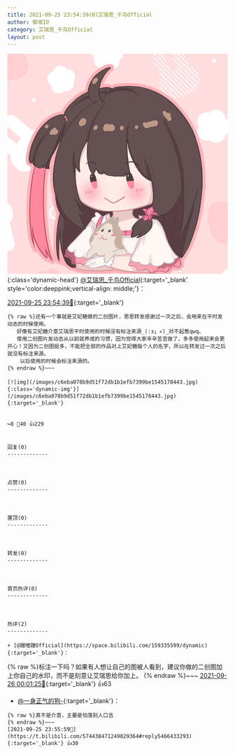 ```yaml
---
title: 2021-09-25 23:54:39(0)艾瑞思_千鸟Official
author: 御坂IO
category: 艾瑞思_千鸟Official
layout: post
---
```


![img](/images/7e08840c56f251de28bdf766b647bd5fe9a5d50a.jpg){:class='dynamic-head'}
[@艾瑞思_千鸟Official](https://space.bilibili.com/1090010845/dynamic){:target='_blank' style='color:deeppink;vertical-align: middle;'}：

[2021-09-25 23:54:39🔗](https://t.bilibili.com/574438471249029364){:target='_blank'}

~~~
{% raw %}还有一个事就是艾妃糖做的二创图片，思思转发感谢过一次之后，会用来在平时发动态的时候使用。
   好像有艾妃糖介意艾瑞思平时使用的时候没有标注来源_(:з」∠)_对不起惹qwq、
   使用二创图片发动态从以前就养成的习惯，因为觉得大家辛辛苦苦做了，多多使用起来会更开心！又因为二创图挺多，不能把全部的作品对上艾妃糖每个人的名字，所以在转发过一次之后就没有标注来源。
    以后使用的时候会标注来源的。
{% endraw %}~~~

[![img](/images/c6eba078b9d51f72db1b1efb7399be1545178443.jpg){:class='dynamic-img'}](/images/c6eba078b9d51f72db1b1efb7399be1545178443.jpg){:target='_blank'}


↪️0 💬40 👍229


回复(0)
-------------



点赞(0)
-------------



置顶(0)
-------------



转发(0)
-------------



首页热评(0)
-------------



热评(2)
-------------

+ [@蹭哩蹭Official](https://space.bilibili.com/159335599/dynamic){:target='_blank'}：
~~~
{% raw %}标注一下吗？如果有人想让自己的图被人看到，建议你做的二创图加上你自己的水印，而不是刻意让艾瑞思给你加上。
{% endraw %}~~~
[2021-09-26 00:01:25🔗](https://t.bilibili.com/574438471249029364#reply5466470603){:target='_blank'} 👍63
+ [@一身正气的狗-](https://space.bilibili.com/11306067/dynamic){:target='_blank'}：
~~~
{% raw %}真不是介意，主要是怕落别人口舌
{% endraw %}~~~
[2021-09-25 23:55:59🔗](https://t.bilibili.com/574438471249029364#reply5466433293){:target='_blank'} 👍30


